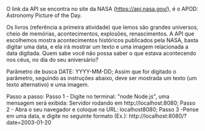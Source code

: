O link da API se encontra no site da NASA (https://api.nasa.gov/), é o APOD: Astronomy Picture of the Day.

Os livros (referência a primeira atividade) que lemos são grandes universos, cheio de memórias, acontecimentos, explosões, renascimentos. A API que escolhemos mostra acontecimentos históricos publicados pela NASA, basta digitar uma data, e ela irá mostrar um texto e uma imagem relacionada a data digitada. Quem sabe você não possa saber o que estava acontecendo nos céus, no dia do seu aniversário? 

Parâmetro de busca DATE: YYYY-MM-DD; Assim que for digitado o parâmetro, seguindo as instruções abaixo, deve ser mostrada um texto (um texto alternativo) e uma imagem.

Passo a passo:
Passo 1 - Digite no terminal: "node Node.js", uma mensagem será exibida: Servidor rodando em http://localhost:8080;
Passo 2 - Abra o seu navegador e coloque na URL: localhost8080;
Passo 3 -Pense em uma data, e digite no seguinte formato (Ex.): http://localhost:8080/?date=2003-01-20

